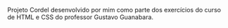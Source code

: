 Projeto Cordel desenvolvido por mim como parte dos exercícios do curso de HTML e CSS do professor Gustavo Guanabara.
